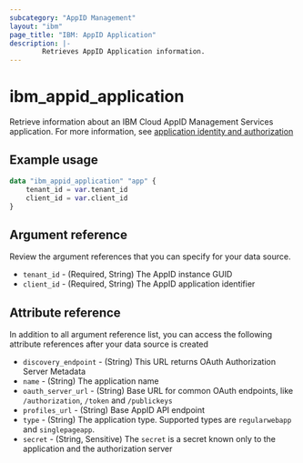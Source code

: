 ```yaml
---
subcategory: "AppID Management"
layout: "ibm"
page_title: "IBM: AppID Application"
description: |-
        Retrieves AppID Application information.
---
```


# ibm_appid_application
Retrieve information about an IBM Cloud AppID Management Services application. For more information, see [application identity and authorization](https://cloud.ibm.com/docs/appid?topic=appid-app)

## Example usage

```terraform
data "ibm_appid_application" "app" {
    tenant_id = var.tenant_id
    client_id = var.client_id
}
```

## Argument reference
Review the argument references that you can specify for your data source.

- `tenant_id` - (Required, String) The AppID instance GUID
- `client_id` - (Required, String) The AppID application identifier

## Attribute reference
In addition to all argument reference list, you can access the following attribute references after your data source is created

- `discovery_endpoint` - (String) This URL returns OAuth Authorization Server Metadata
- `name` - (String) The application name
- `oauth_server_url` - (String) Base URL for common OAuth endpoints, like `/authorization`, `/token` and `/publickeys`
- `profiles_url` - (String) Base AppID API endpoint
- `type` - (String) The application type. Supported types are `regularwebapp` and `singlepageapp`.
- `secret` - (String, Sensitive) The `secret` is a secret known only to the application and the authorization server

